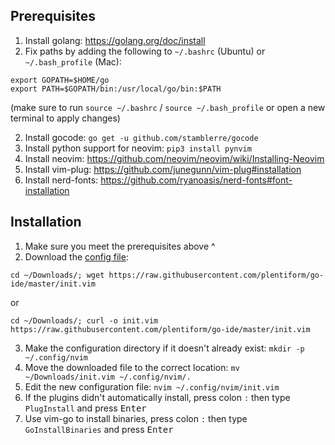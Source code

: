 ## Prerequisites

1. Install golang: https://golang.org/doc/install
2. Fix paths by adding the following to `~/.bashrc` (Ubuntu) or `~/.bash_profile` (Mac):
```
export GOPATH=$HOME/go
export PATH=$GOPATH/bin:/usr/local/go/bin:$PATH
```
(make sure to run `source ~/.bashrc` / `source ~/.bash_profile` or open a new terminal to apply changes)

2. Install gocode: `go get -u github.com/stamblerre/gocode`
3. Install python support for neovim: `pip3 install pynvim`
4. Install neovim: https://github.com/neovim/neovim/wiki/Installing-Neovim
5. Install vim-plug: https://github.com/junegunn/vim-plug#installation
6. Install nerd-fonts: https://github.com/ryanoasis/nerd-fonts#font-installation

## Installation

1. Make sure you meet the prerequisites above ^
2. Download the [config file](https://raw.githubusercontent.com/plentiform/go-ide/master/init.vim): 
```
cd ~/Downloads/; wget https://raw.githubusercontent.com/plentiform/go-ide/master/init.vim
```
or
```
cd ~/Downloads/; curl -o init.vim https://raw.githubusercontent.com/plentiform/go-ide/master/init.vim
```
3. Make the configuration directory if it doesn't already exist: `mkdir -p ~/.config/nvim`
4. Move the downloaded file to the correct location: `mv ~/Downloads/init.vim ~/.config/nvim/.`
5. Edit the new configuration file: `nvim ~/.config/nvim/init.vim`
6. If the plugins didn't automatically install, press colon `:` then type `PlugInstall` and press <kbd>Enter</kbd>
7. Use vim-go to install binaries, press colon `:` then type `GoInstallBinaries` and press <kbd>Enter</kbd>
